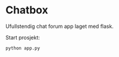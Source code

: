 # Chatbox

Ufullstendig chat forum app laget med flask.

Start prosjekt:
```Shell
python app.py
```
